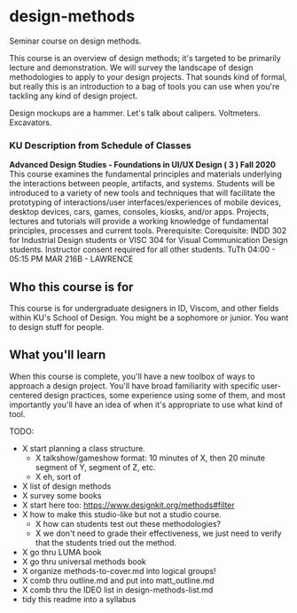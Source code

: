 # design-methods
Seminar course on design methods.  

This course is an overview of design methods; it's targeted to be primarily lecture and demonstration. We will survey the landscape of design methodologies to apply to your design projects. That sounds kind of formal, but really this is an introduction to a bag of tools you can use when you're tackling any kind of design project.

Design mockups are a hammer. Let's talk about calipers. Voltmeters. Excavators.

### KU Description from Schedule of Classes
**Advanced Design Studies - Foundations in UI/UX Design ( 3 ) Fall 2020**
This course examines the fundamental principles and materials underlying the interactions between people, artifacts, and systems. Students will be introduced to a variety of new tools and techniques that will facilitate the prototyping of interactions/user interfaces/experiences of mobile devices, desktop devices, cars, games, consoles, kiosks, and/or apps. Projects, lectures and tutorials will provide a working knowledge of fundamental principles, processes and current tools. Prerequisite: Corequisite: INDD 302 for Industrial Design students or VISC 304 for Visual Communication Design students. Instructor consent required for all other students.
TuTh   04:00 - 05:15 PM MAR 216B - LAWRENCE   

## Who this course is for

This course is for undergraduate designers in ID, Viscom, and other fields within KU's School of Design. You might be a sophomore or junior. You want to design stuff for people.

## What you'll learn

When this course is complete, you'll have a new toolbox of ways to approach a design project. You'll have broad familiarity with specific user-centered design practices, some experience using some of them, and most importantly you'll have an idea of when it's appropriate to use what kind of tool.

TODO:
 - X start planning a class structure.  
   - X talkshow/gameshow format: 10 minutes of X, then 20 minute segment of Y, segment of Z, etc.
   - X eh, sort of
 - X list of design methods
 - X survey some books
 - X start here too: https://www.designkit.org/methods#filter
 - X how to make this studio-like but not a studio course.
   - X how can students test out these methodologies?
   - X we don't need to grade their effectiveness, we just need to verify that the students tried out the method.
 - X go thru LUMA book
 - X go thru universal methods book
 - X organize methods-to-cover.md into logical groups!
 - X comb thru outline.md and put into matt_outline.md
 - X comb thru the IDEO list in design-methods-list.md
 - tidy this readme into a syllabus
